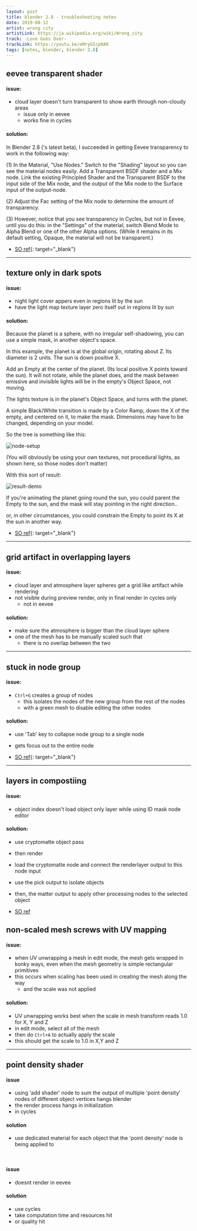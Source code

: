 ```yaml
---
layout: post
title: blender 2.8 - troubleshooting notes 
date: 2019-08-12
artist: wrong city
artistLink: https://ja.wikipedia.org/wiki/Wrong_city
track: -Love Goes Over-
trackLink: https://youtu.be/eMryGIcp0A0
tags: [notes, blender, blender 2.8]
---
```



 

## eevee transparent shader 

#### issue:

- cloud layer doesn't turn transparent to show earth through non-cloudy areas 
    - issue only in eevee
    - works fine in cycles

#### solution:

In Blender 2.8 ('s latest beta), I succeeded in getting Eevee transparency to work in the following way:
 
(1) In the Material, "Use Nodes." Switch to the "Shading" layout so you can see the material nodes easily. Add a Transparent BSDF shader and a Mix node. Link the existing Principled Shader and the Transparent BSDF to the input side of the  Mix node, and the output of the Mix node to the Surface input of the output-node.
 
(2) Adjust the Fac setting of the Mix node to determine the amount of transparency.

(3) However, notice that you see transparency in Cycles, but not in Eevee, until you do this: in the "Settings" of the material, switch Blend Mode to Alpha Blend or one of the other Alpha options. (While it remains in its default setting, Opaque, the material will not be transparent.)

- [SO ref](https://blender.stackexchange.com/a/129787){: target="_blank"}


*** 


## texture only in dark spots

#### issue:

- night light cover appers even in regions lit by the sun
- have the light map texture layer zero itself out in regions lit by sun


#### solution:

Because the planet is a sphere, with no irregular self-shadowing, you can use a simple mask, in another object's space.

In this example, the planet is at the global origin, rotating about Z. Its diameter is 2 units. The sun is down positive X.

Add an Empty at the center of the planet. (Its local positive X points toward the sun). It will not rotate, while the planet does, and the mask between emissive and invisible lights will be in the empty's Object Space, not moving.

The lights texture is in the planet's Object Space, and turns with the planet.

A simple Black/White transition is made by a Color Ramp, down the X of the empty, and centered on it, to make the mask. Dimensions may have to be changed, depending on your model.

So the tree is something like this:

<img class="img-fluid d-block rounded mx-auto" src="https://i.stack.imgur.com/DuZtk.jpg" alt="node-setup">

(You will obviously be using your own textures, not procedural lights, as shown here, so those nodes don't matter)

With this sort of result:

<img class="img-fluid d-block rounded mx-auto" src="https://i.stack.imgur.com/HqQyx.gif" alt="result-demo">

If you're animating the planet going round the sun, you could parent the Empty to the sun, and the mask will stay pointing in the right direction..

or, in other circumstances, you could constrain the Empty to point its X at the sun in another way.

- [SO ref](https://blender.stackexchange.com/questions/116394/how-to-make-texture-appear-only-in-dark-spots){: target="_blank"}


***

## grid artifact in overlapping layers

#### issue:

- cloud layer and atmosphere layer spheres get a grid like artifact while rendering
- not visible during preview render, only in final render in cycles only 
    - not in eevee


#### solution:

- make sure the atmosphere is bigger than the cloud layer sphere
- one of the mesh has to be manually scaled such that 
    - there is no overlap between the two 

***

## stuck in node group

#### issue:

- `Ctrl+G` creates a group of nodes
    - this isolates the nodes of the new group from the rest of the nodes 
    - with a green mesh to disable editing the other nodes


#### solution:

- use 'Tab' key to collapse node group to a single node 
- gets focus out to the entire node 

- [SO ref](https://blender.stackexchange.com/questions/23832/how-do-i-exit-a-node-group){: target="_blank"}

***

## layers in compostiing 

#### issue:

- object index doesn't load object only layer while using ID mask node editor

#### solution:

- use cryptomatte object pass
- then render 
- load the cryptomatte node and connect the renderlayer output to this node input
- use the pick output to isolate objects
- then, the matter output to apply other processing nodes to the selected object

- [SO ref](https://blenderartists.org/t/cryptomatte-is-here-amazing/1132013/2)

## non-scaled mesh screws with UV mapping

#### issue:

- when UV unwrapping a mesh in edit mode, the mesh gets wrapped in konky ways, even when the mesh geometry is simple rectangular primitives
- this occurs when scaling has been used in creating the mesh along the way
    - and the scale was not applied

#### solution:

- UV unwrapping works best when the scale in mesh transform reads 1.0 for X, Y and Z
- in edit mode, select all of the mesh 
- then do `Ctrl+A` to actually apply the scale
- this should get the scale to 1.0 in X,Y and Z

***

## point density shader

#### issue

- using 'add shader' node to sum the output of multiple 'point density' nodes of different object vertices hangs blender 
- the render process hangs in initialization
 - in cycles

#### solution

- use dedicated material for each object that the 'point density' node is being applied to 

<br>

#### issue 

- doesnt render in eevee 

#### solution

- use cycles
- take computation time and resources hit
- or quality hit 
